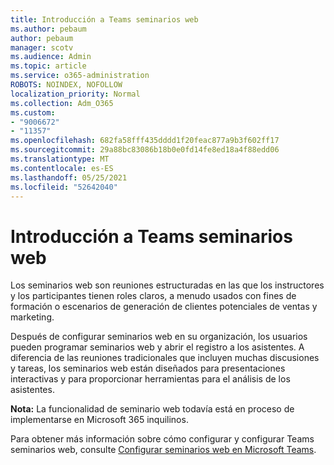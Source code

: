 ```yaml
---
title: Introducción a Teams seminarios web
ms.author: pebaum
author: pebaum
manager: scotv
ms.audience: Admin
ms.topic: article
ms.service: o365-administration
ROBOTS: NOINDEX, NOFOLLOW
localization_priority: Normal
ms.collection: Adm_O365
ms.custom:
- "9006672"
- "11357"
ms.openlocfilehash: 682fa58fff435dddd1f20feac877a9b3f602ff17
ms.sourcegitcommit: 29a88bc83086b18b0e0fd14fe8ed18a4f88edd06
ms.translationtype: MT
ms.contentlocale: es-ES
ms.lasthandoff: 05/25/2021
ms.locfileid: "52642040"
---
```

# <a name="getting-started-with-teams-webinars"></a>Introducción a Teams seminarios web

Los seminarios web son reuniones estructuradas en las que los instructores y los participantes tienen roles claros, a menudo usados con fines de formación o escenarios de generación de clientes potenciales de ventas y marketing.

Después de configurar seminarios web en su organización, los usuarios pueden programar seminarios web y abrir el registro a los asistentes. A diferencia de las reuniones tradicionales que incluyen muchas discusiones y tareas, los seminarios web están diseñados para presentaciones interactivas y para proporcionar herramientas para el análisis de los asistentes.

**Nota:** La funcionalidad de seminario web todavía está en proceso de implementarse en Microsoft 365 inquilinos. 

Para obtener más información sobre cómo configurar y configurar Teams seminarios web, consulte [Configurar seminarios web en Microsoft Teams](/microsoftteams/set-up-webinars).